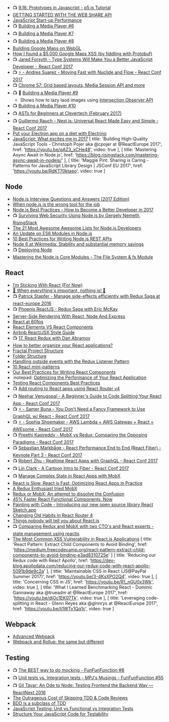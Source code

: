 
- :tv: [9.16: Prototypes in Javascript - p5.js Tutorial](https://youtu.be/hS_WqkyUah8)
- [GETTING STARTED WITH THE WEB SHARE API](https://deanhume.com/Home/BlogPost/getting-started-with-the-web-share-api)
- [JavaScript Start-up Performance](https://medium.com/dev-channel/javascript-start-up-performance-69200f43b201#.y789eeojy)
- :tv: [Building a Media Player #6](https://youtu.be/YEJBmmqXUQs)
- :tv: [Building a Media Player #7](https://youtu.be/kLlPYtQeQQ8)
- :tv: [Building a Media Player #8](https://youtu.be/dqAar3pCZBQ)
- [Building Google Maps on WebGL](https://docs.google.com/presentation/d/1-48rrT5PdUwCdTPuznmRT49nZkTJDhciZ0nLrLMOwtg/preview?slide=id.gc6f73a04f_0_0)
- [How I found a $5,000 Google Maps XSS (by fiddling with Protobuf)](https://medium.com/@marin_m/how-i-found-a-5-000-google-maps-xss-by-fiddling-with-protobuf-963ee0d9caff#.xjjv3hs3b)
- :tv: [Jared Forsyth - Type Systems Will Make You a Better JavaScript Developer - React Conf 2017](https://youtu.be/V1po0BT7kac)
- :tv: [⚡️ - Andres Suarez - Moving Fast with Nuclide and Flow - React Conf 2017](https://youtu.be/WRyk5ZVklFs)
- :tv: [Chrome 57: Grid based layouts, Media Session API and more](https://youtu.be/57Scec2XPd0)
- :tv: :notebook: [Building a Media Player #9](https://youtu.be/ncYQkOrKTaI)
  - Shows how to lazy laod images using [Intersection Observer API](https://developer.mozilla.org/en-US/docs/Web/API/Intersection_Observer_API)
- :tv: [Building a Media Player #10](https://youtu.be/grRBG6GMQNE)
- :tv: [ASTs for Beginners at Clevertech (February 2017)](https://youtu.be/CFQBHy8RCpg)
- :tv: [Guillermo Rauch - Next.js: Universal React Made Easy and Simple - React Conf 2017](https://youtu.be/evaMpdSiZKk)
- [Put your Electron app on a diet with Electrino](https://medium.com/dailyjs/put-your-electron-app-on-a-diet-with-electrino-c7ffdf1d6297)
- [JavaScript: What excites me in 2017](https://hackernoon.com/javascript-what-excites-me-in-2017-7681766b7d79)
[
  title: 'Building High-Quality JavaScript Tools - Christoph Pojer aka @cpojer at @ReactEurope 2017',
  href: 'https://youtu.be/qAZ3_xCHe48',
  video: true
],
[
  title: 'Mastering Async Await in Node.js',
  href: 'https://blog.risingstack.com/mastering-async-await-in-nodejs/'
],
[
  title: 'Maggie Pint: Sharing is Caring - Patterns for JavaScript Library Design | JSConf EU 2017',
  href: 'https://youtu.be/RdKT70ktaeo',
  video: true
]

## Node
- [Node.js Interview Questions and Answers (2017 Edition)](https://blog.risingstack.com/node-js-interview-questions-and-answers-2017)
- [When node.js is the wrong tool for the job](https://medium.com/@jongleberry/when-node-js-is-the-wrong-tool-for-the-job-6d3325fac85c#.xmthr8tl0)
- [Node.js Best Practices - How to Become a Better Developer in 2017](https://blog.risingstack.com/node-js-best-practices-2017/)
- :tv: [Surviving Web Security Using Node.js by Gergely Nemeth, RisingStack](https://youtu.be/80LbyikAUqI)
- [The 21 Most Awesome Awesome Lists for Node.js Developers](https://nodesource.com/blog/the-21-most-awesome-awesome-lists-for-node-js-developerscrea)
- [An Update on ES6 Modules in Node.js](https://medium.com/@jasnell/an-update-on-es6-modules-in-node-js-42c958b890c#.lb8n588l1)
- [10 Best Practices for Writing Node.js REST APIs](https://blog.risingstack.com/10-best-practices-for-writing-node-js-rest-apis)
- [Node 6 at Wikimedia: Stability and substantial memory savings](https://blog.wikimedia.org/2017/02/17/node-6-wikimedia/)
- :tv: [Deploying Node](https://www.youtube.com/playlist?list=PLQlWzK5tU-gDyxC1JTpyC2avvJlt3hrIh)
- [Mastering the Node.js Core Modules - The File System & fs Module](https://blog.risingstack.com/mastering-the-nodejs-core-modules-file-system-fs-module/)

## React
- [I’m Sticking With React (For Now)](https://hackernoon.com/im-sticking-with-react-for-now-47b792be555d)
- [🌟 When everything's important, nothing is! 🌟](https://aerotwist.com/blog/when-everything-is-important-nothing-is/)
- :tv: [Patrick Stapfer - Manage side-effects efficiently with Redux Saga at react-europe 2016](https://youtu.be/QJVdcIlqGwc)
- :tv: [Phoenix ReactJS - Redux Saga with Eric McKay](https://youtu.be/hfrnlxIZm3E)
- [Server-Side Rendering With React, Node And Express](https://www.smashingmagazine.com/2016/03/server-side-rendering-react-node-express/)
- [React at 60fps](https://medium.com/@okonetchnikov/react-at-60fps-4e36b8189a4c#.6utpst2e2)
- [React Elements VS React Components](https://medium.freecodecamp.com/react-elements-vs-react-components-fdc776705880#.vgu0hz4nf)
- [Airbnb React/JSX Style Guide](https://github.com/airbnb/javascript/blob/master/react/README.md)
- :tv: [17. React Redux with Dan Abramov](https://youtu.be/VJ38wSFbM3A)
- [How to better organize your React applications?](https://medium.com/@alexmngn/how-to-better-organize-your-react-applications-2fd3ea1920f1#.y6zl2vjv1)
- [Fractal Project Structure](https://github.com/davezuko/react-redux-starter-kit/wiki/Fractal-Project-Structure)
- [Folder Structure](https://gist.github.com/ryanflorence/daafb1e3cb8ad740b346)
- [Handling outside events with the Redux Listener Pattern](https://community.risingstack.com/handling-outside-events-with-the-redux-listener-pattern)
- [10 React mini-patterns](https://hackernoon.com/10-react-mini-patterns-c1da92f068c5#.3unfc68dy)
- [Our Best Practices for Writing React Components](https://engineering.musefind.com/our-best-practices-for-writing-react-components-dec3eb5c3fc8#.3kdbvrpaw)
- :notepad: [Optimizing the Performance of Your React Application](https://auth0.com/blog/optimizing-react/)
- [Testing React Components Best Practices](https://medium.com/selleo/testing-react-components-best-practices-2f77ac302d12#.iutut6rp2)
- :tv: [Add routing to React apps using React Router v4](https://egghead.io/courses/add-routing-to-react-apps-using-react-router-v4)
- :tv: [Neehar Venugopal - A Beginner's Guide to Code Splitting Your React App - React Conf 2017](https://youtu.be/bb6RCrDaxhw)
- :tv: [⚡️ - Samer Buna - You Don't Need a Fancy Framework to Use GraphQL w/ React - React Conf 2017](https://youtu.be/M4JqfZ-WaI0)
- :tv: [⚡️ - Sophia Shoemaker - AWS Lambda + AWS Gateway + React = AWEsome - React Conf 2017](https://youtu.be/GuItxBkpIAQ)
- :tv: [Preethi Kasireddy - MobX vs Redux: Comparing the Opposing Paradigms - React Conf 2017](https://youtu.be/76FRrbY18Bs)
- :tv: [Sebastian Markbåge - React Performance End to End (React Fiber) - Keynote Part 3 - React Conf 2017](https://youtu.be/bvFpe5j9-zQ)
- :tv: [Robert Zhu - Realtime React Apps with GraphQL - React Conf 2017](https://youtu.be/AYbVMNtO-ro)
- :tv: [Lin Clark - A Cartoon Intro to Fiber - React Conf 2017](https://youtu.be/ZCuYPiUIONs)
- :tv: [Manage Complex State in React Apps with MobX](https://egghead.io/courses/manage-complex-state-in-react-apps-with-mobx)
- [React is Slow, React is Fast: Optimizing React Apps in Practice](https://medium.com/dailyjs/react-is-slow-react-is-fast-optimizing-react-apps-in-practice-394176a11fba#.s2i85s1uk)
- [A Redux Enthusiast tried MobX](https://medium.com/@adamrackis/a-redux-enthusiast-tries-mobx-af675f468c11)
- [Redux or MobX: An attempt to dissolve the Confusion](https://www.robinwieruch.de/redux-mobx-confusion/)
- [45% Faster React Functional Components, Now](https://medium.com/missive-app/45-faster-react-functional-components-now-3509a668e69f)
- [Painting with Code - Introducing our new open source library React Sketch.app](https://airbnb.design/painting-with-code/)
- [Changing Old Habits in React Router 4](https://medium.com/@ivanmontiel/changing-old-habits-in-react-router-4-8483ee5e087c)
- [Things nobody will tell you about React.js](https://medium.com/@gianluca.guarini/things-nobody-will-tell-you-about-react-js-3a373c1b03b4)
- :tv: [Comparing Redux and MobX with two CTO's and React experts - state management using reactjs](https://www.youtube.com/watch?v=ZGVwMkrL2n0)
- [The Most Common XSS Vulnerability in React.js Applications](https://medium.com/node-security/the-most-common-xss-vulnerability-in-react-js-applications-2bdffbcc1fa0)
[
  title: 'React Pattern: Extract Child Components to Avoid Binding',
  href: 'https://medium.freecodecamp.org/react-pattern-extract-child-components-to-avoid-binding-e3ad8310725e'
]
[
  title: 'Reducing our Redux code with React Apollo',
  href: 'https://dev-blog.apollodata.com/reducing-our-redux-code-with-react-apollo-5091b9de9c2a'
],
[
  title: 'Maintainable CSS in React (JS@PayPal Summer 2017)',
  href: 'https://youtu.be/3-4KsXPO2Q4',
  video: true
],
[
  title: 'Concerning CSS in JS',
  href: 'https://youtu.be/R1_nGU0x3Wk',
  video: true
],
[
  title: 'What I Learned Benchmarking React - Dominic Gannaway aka @trueadm at @ReactEurope 2017',
  href: 'https://youtu.be/djOc1EK07Tk',
  video: true
],
[
  title: 'Leveraging code-splitting in React - Glenn Reyes aka @glnnrys at @ReactEurope 2017',
  href: 'https://youtu.be/lj1WTv1Qq1c',
  video: true
]

## Webpack
- [Advanced Webpack](https://presentations.survivejs.com/advanced-webpack/)
- [Webpack and Rollup: the same but different](https://medium.com/webpack/webpack-and-rollup-the-same-but-different-a41ad427058c)

## Testing
- :tv: [The BEST way to do mocking - FunFunFunction #8](https://youtu.be/fgqh-OZjpYY)
- :tv: [Unit tests vs. Integration tests - MPJ's Musings - FunFunFunction #55](https://youtu.be/vqAaMVoKz1c)
- :tv: [Gil Tayar: An Ode to Node: Testing Frontend the Backend Way — ReactNext 2016](https://youtu.be/hRVD78I3Fo0)
- [The Outrageous Cost of Skipping TDD & Code Reviews](https://medium.com/javascript-scene/the-outrageous-cost-of-skipping-tdd-code-reviews-57887064c412#.70k1zvhmv)
- [BDD is a subclass of TDD](https://medium.com/@_ericelliott/bdd-is-a-subclass-of-tdd-and-is-more-similar-to-atdd-acceptance-test-driven-development-where-16a2dee95116#.v5fkucaq8)
- [JavaScript Testing: Unit vs Functional vs Integration Tests](https://www.sitepoint.com/javascript-testing-unit-functional-integration/)
- [Structure Your JavaScript Code for Testability](https://medium.com/@sdeleon28/structure-your-javascript-code-for-testability-9bc93d9c72dc#.q9ofjm8rr)

